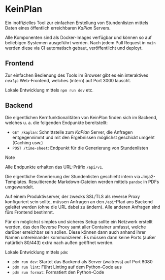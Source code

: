 # KeinPlan

Ein inoffizielles Tool zur einfachen Erstellung von Stundenlisten mittels Daten eines öffentlich
erreichbaren *KaPlan* Servers.

Alle Komponenten sind als Docker-Images verfügbar und können so auf beliebigen Systemen ausgeführt
werden. Nach jedem Pull Request in `main` werden diese via CI automatisch gebaut, veröffentlicht und
deployt.

## Frontend

Zur einfachen Bedienung des Tools im Browser gibt es ein interaktives *next.js* Web-Frontend,
welches (intern) auf Port 3000 lauscht.

Lokale Entwicklung mittels `npm run dev` etc.

## Backend

Die eigentlichen Kernfunktionalitäten von KeinPlan finden sich im Backend, welches u. a. die
folgenden Endpunkte bereitstellt:

- `GET /kaplan`: Schnittstelle zum *KaPlan* Server, die Anfragen entgegennimmt und mit den
  Ergebnissen möglichst geschickt umgeht (Caching usw.)
- `POST /time-sheet`: Endpunkt für die Generierung von Stundenlisten

> [!NOTE]
> Alle Endpunkte erhalten das URL-Präfix `/api/v1`.

Die eigentliche Generierung der Stundenlisten geschieht intern via Jinja2-Templates. Resultierende
Markdown-Dateien werden mittels `pandoc` in PDFs umgewandelt.

Auf einem Produktivserver, der zwecks SSL/TLS als reverse Proxy konfiguriert sein sollte, müssen
Anfragen an den `/api`-Pfad ans Backend geleitet werden (ohne die URL dabei zu ändern). Alle
anderen Anfragen sind fürs Frontend bestimmt.

Für ein möglichst simples und sicheres Setup sollte ein Netzwerk erstellt werden, das den Reverse
Proxy samt aller Container umfasst, welche darüber erreichbar sein sollen. Diese können dann auch
anhand ihrer Namen untereinander kommunizieren. Es müssen dann keine Ports (außer natürlich 80/443)
extra nach außen geöffnet werden.

Lokale Entwicklung mittels `pdm`:

- `pdm run dev`: Startet das Backend als Server (waitress) auf Port 8080
- `pdm run lint`: Führt Linting auf dem Python-Code aus
- `pdm run format`: Formatiert den Python-Code
